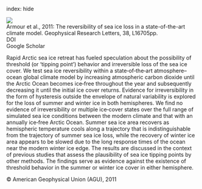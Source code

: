 index: hide

<div class="Citation">
    <div class="Citation-thumb CitationThumb-linked"  data-href="https://doi.org/10.1029/2011gl048739">
      <img src="https://static.claimspace.cloud/climate-study-static/refs/thumbs/12/Armour_et_al_2011-thumb.png" />
    </div>

  <div class="Citation-body">
    <div class="Citation-text">Armour et al., 2011: The reversibility of sea ice loss in a state-of-the-art climate model. <span class="Article-journal">Geophysical Research Letters, </span><span class="Article-volume">38, </span>L16705pp.</div>
    <div class="Citation-links">
      <div class="CitationLink" data-href="https://doi.org/10.1029/2011gl048739">
        <div class="CitationLink-icon CitationLink-Doi"></div>
        <div class="CitationLink-text">DOI</div>
      </div>
      <div class="CitationLink" data-href="https://scholar.google.com/scholar?q=10.1029/2011gl048739">
        <div class="CitationLink-icon CitationLink-Scholar"></div>
        <div class="CitationLink-text">Google Scholar</div>
      </div>
    </div>
  </div>
</div>

Rapid Arctic sea ice retreat has fueled speculation about the possibility of threshold (or ‘tipping point’) behavior and irreversible loss of the sea ice cover. We test sea ice reversibility within a state‐of‐the‐art atmosphere–ocean global climate model by increasing atmospheric carbon dioxide until the Arctic Ocean becomes ice‐free throughout the year and subsequently decreasing it until the initial ice cover returns. Evidence for irreversibility in the form of hysteresis outside the envelope of natural variability is explored for the loss of summer and winter ice in both hemispheres. We find no evidence of irreversibility or multiple ice‐cover states over the full range of simulated sea ice conditions between the modern climate and that with an annually ice‐free Arctic Ocean. Summer sea ice area recovers as hemispheric temperature cools along a trajectory that is indistinguishable from the trajectory of summer sea ice loss, while the recovery of winter ice area appears to be slowed due to the long response times of the ocean near the modern winter ice edge. The results are discussed in the context of previous studies that assess the plausibility of sea ice tipping points by other methods. The findings serve as evidence against the existence of threshold behavior in the summer or winter ice cover in either hemisphere.

<div class="Citation-copy">
&copy; American Geophysical Union (AGU), 2011
</div>